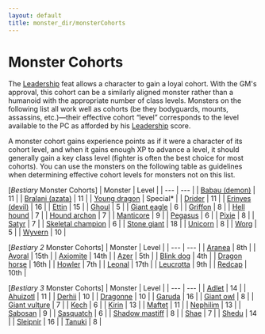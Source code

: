 ```yaml
---
layout: default
title: monster_dir/monsterCohorts
---
```

# Monster Cohorts

The [Leadership](../feats#_leadership) feat allows a character to gain a loyal cohort. With the GM's approval, this cohort can be a similarly aligned monster rather than a humanoid with the appropriate number of class levels. Monsters on the following list all work well as cohorts (be they bodyguards, mounts, assassins, etc.)—their effective cohort “level” corresponds to the level available to the PC as afforded by his [Leadership](../feats#_leadership) score.

A monster cohort gains experience points as if it were a character of its cohort level, and when it gains enough XP to advance a level, it should generally gain a key class level (fighter is often the best choice for most cohorts). You can use the monsters on the following table as guidelines when determining effective cohort levels for monsters not on this list.

[_Bestiary_ Monster Cohorts]
| Monster | Level |
| --- | --- |
| [Babau (demon)](monster_dir/demon#_demon-babau) | 11 |
| [Bralani (azata)](monsters/azata#_azata-bralani) | 11 |
| [Young dragon](monster_dir/dragon) | Special\* |
| [Drider](monsters/drider) | 11 |
| [Erinyes (devil)](monster_dir/devil#_devil-erinyes) | 16 |
| [Ettin](monsters/ettin) | 15 |
| [Ghoul](monster_dir/ghoul) | 5 |
| [Giant eagle](monsters/eagle#_eagle-giant) | 6 |
| [Griffon](monster_dir/griffon) | 8 |
| [Hell hound](monsters/hellHound) | 7 |
| [Hound archon](monster_dir/archon#_archon-hound) | 7 |
| [Manticore](monsters/manticore) | 9 |
| [Pegasus](monster_dir/pegasus) | 6 |
| [Pixie](monsters/pixie) | 8 |
| [Satyr](monster_dir/satyr) | 7 |
| [Skeletal champion](monsters/skeletalChampion) | 6 |
| [Stone giant](monster_dir/giant#_giant-stone) | 18 |
| [Unicorn](monsters/unicorn) | 8 |
| [Worg](monster_dir/worg) | 5 |
| [Wyvern](monsters/wyvern) | 10 |

[_Bestiary 2_ Monster Cohorts]
| Monster | Level |
| --- | --- |
| [Aranea](additionalMonster_dir/aranea) | 8th |
| [Avoral](additionalMonsters/agathion#_agathion,-avoral) | 15th |
| [Axiomite](additionalMonster_dir/axiomite) | 14th |
| [Azer](additionalMonsters/azer) | 5th |
| [Blink dog](additionalMonster_dir/blinkdog) | 4th |
| [Dragon horse](additionalMonsters/dragonhorse) | 16th |
| [Howler](additionalMonster_dir/howler) | 7th |
| [Leonal](additionalMonsters/agathion#_agathion,-leonal) | 17th |
| [Leucrotta](additionalMonster_dir/leucrotta) | 9th |
| [Redcap](additionalMonsters/redcap) | 10th |

[_Bestiary 3_ Monster Cohorts]
| Monster | Level |
| --- | --- |
| [Adlet](bestiary3/adlet) | 14 |
| [Ahuizotl](bestiary3/ahuizotl) | 11 |
| [Derhii](bestiary3/derhii) | 10 |
| [Dragonne](bestiary3/dragonne) | 10 |
| [Garuda](bestiary3/garuda) | 16 |
| [Giant owl](bestiary3/owl) | 8 |
| [Giant vulture](bestiary3/vulture) | 7 |
| [Kech](bestiary3/kech) | 6 |
| [Kirin](bestiary3/kirin) | 13 |
| [Maftet](bestiary3/maftet) | 11 |
| [Nephilim](bestiary3/nephilim) | 13 |
| [Sabosan](bestiary3/sabosan) | 9 |
| [Sasquatch](bestiary3/sasquatch) | 6 |
| [Shadow mastiff](bestiary3/shadowMastiff) | 8 |
| [Shae](bestiary3/shae) | 7 |
| [Shedu](bestiary3/shedu) | 14 |
| [Sleipnir](bestiary3/sleipnir) | 16 |
| [Tanuki](bestiary3/tanuki) | 8 |

